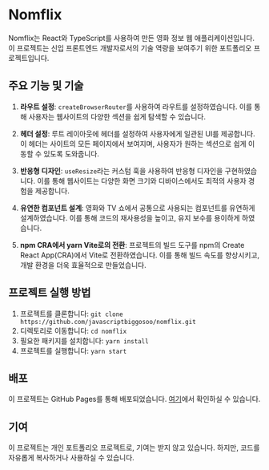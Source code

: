 # Nomflix

Nomflix는 React와 TypeScript를 사용하여 만든 영화 정보 웹 애플리케이션입니다. 이 프로젝트는 신입 프론트엔드 개발자로서의 기술 역량을 보여주기 위한 포트폴리오 프로젝트입니다.

## 주요 기능 및 기술

1. **라우트 설정**: `createBrowserRouter`를 사용하여 라우트를 설정하였습니다. 이를 통해 사용자는 웹사이트의 다양한 섹션을 쉽게 탐색할 수 있습니다.

2. **헤더 설정**: 루트 레이아웃에 헤더를 설정하여 사용자에게 일관된 UI를 제공합니다. 이 헤더는 사이트의 모든 페이지에서 보여지며, 사용자가 원하는 섹션으로 쉽게 이동할 수 있도록 도와줍니다.

3. **반응형 디자인**: `useResize`라는 커스텀 훅을 사용하여 반응형 디자인을 구현하였습니다. 이를 통해 웹사이트는 다양한 화면 크기와 디바이스에서도 최적의 사용자 경험을 제공합니다.

4. **유연한 컴포넌트 설계**: 영화와 TV 쇼에서 공통으로 사용되는 컴포넌트를 유연하게 설계하였습니다. 이를 통해 코드의 재사용성을 높이고, 유지 보수를 용이하게 하였습니다.

5. **npm CRA에서 yarn Vite로의 전환**: 프로젝트의 빌드 도구를 npm의 Create React App(CRA)에서 Vite로 전환하였습니다. 이를 통해 빌드 속도를 향상시키고, 개발 환경을 더욱 효율적으로 만들었습니다.

## 프로젝트 실행 방법

1. 프로젝트를 클론합니다: `git clone https://github.com/javascriptbiggosoo/nomflix.git`
2. 디렉토리로 이동합니다: `cd nomflix`
3. 필요한 패키지를 설치합니다: `yarn install`
4. 프로젝트를 실행합니다: `yarn start`

## 배포

이 프로젝트는 GitHub Pages를 통해 배포되었습니다. [여기](https://javascriptbiggosoo.github.io/nomflix)에서 확인하실 수 있습니다.

## 기여

이 프로젝트는 개인 포트폴리오 프로젝트로, 기여는 받지 않고 있습니다. 하지만, 코드를 자유롭게 복사하거나 사용하실 수 있습니다.
